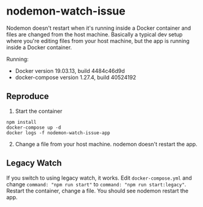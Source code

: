 # nodemon-watch-issue

Nodemon doesn't restart when it's running inside a Docker container and files are changed from the host machine. Basically a typical dev setup where you're editing files from your host machine, but the app is running inside a Docker container.

Running:

- Docker version 19.03.13, build 4484c46d9d
- docker-compose version 1.27.4, build 40524192

## Reproduce

1. Start the container

```
npm install
docker-compose up -d
docker logs -f nodemon-watch-issue-app
```

2. Change a file from your host machine. nodemon doesn't restart the app.

## Legacy Watch

If you switch to using legacy watch, it works. Edit `docker-compose.yml` and change `command: "npm run start"` to `command: "npm run start:legacy"`. Restart the container, change a file. You should see nodemon restart the app.
